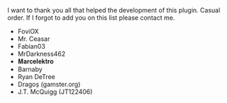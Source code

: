 I want to thank you all that helped the development of this plugin.
Casual order. If I forgot to add you on this list please contact me.

- FoviOX
- Mr. Ceasar
- Fabian03
- MrDarkness462
- 𝐌𝐚𝐫𝐜𝐞𝐥𝐞𝐤𝐭𝐫𝐨
- Barnaby
- Ryan DeTree
- Dragoș (gamster.org)
- J.T. McQuigg (JT122406)

